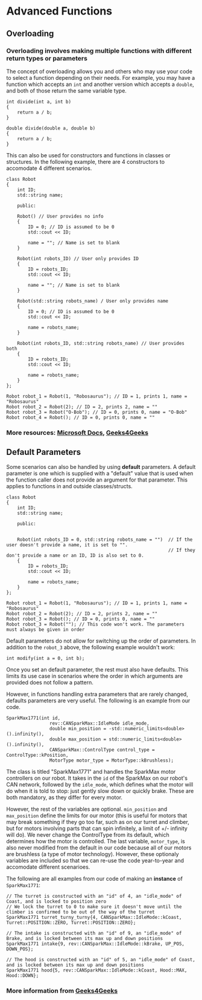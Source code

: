 # Advanced Functions

## Overloading

### Overloading involves making multiple functions with different return types or parameters

The concept of overloading allows you and others who may use your code to select a function depending on their needs. For example, you may have a function which accepts an `int` and another version which accepts a `double`, and both of those return the same variable type.

```
int divide(int a, int b)
{
    return a / b;
}

double divide(double a, double b)
{
    return a / b;
}
```

This can also be used for constructors and functions in classes or structures. In the following example, there are 4 constructors to accomodate 4 different scenarios.

```
class Robot
{
    int ID;
    std::string name;

    public: 
    
    Robot() // User provides no info
    {
        ID = 0; // ID is assumed to be 0
        std::cout << ID;

        name = ""; // Name is set to blank
    }

    Robot(int robots_ID) // User only provides ID
    {
        ID = robots_ID;
        std::cout << ID;

        name = ""; // Name is set to blank
    }
        
    Robot(std::string robots_name) / User only provides name
    {
        ID = 0; // ID is assumed to be 0
        std::cout << ID;

        name = robots_name;
    }

    Robot(int robots_ID, std::string robots_name) // User provides both
    {
        ID = robots_ID;
        std::cout << ID;

        name = robots_name;
    }
};

Robot robot_1 = Robot(1, "Robosaurus"); // ID = 1, prints 1, name = "Robosaurus"
Robot robot_2 = Robot(2); // ID = 2, prints 2, name = ""
Robot robot_3 = Robot("O-Bob"); // ID = 0, prints 0, name = "O-Bob"
Robot robot_4 = Robot(); // ID = 0, prints 0, name = ""
```

### More resources: [Microsoft Docs](https://docs.microsoft.com/en-us/cpp/cpp/function-overloading?view=msvc-170), [Geeks4Geeks](https://www.geeksforgeeks.org/function-overloading-c/)

## Default Parameters

Some scenarios can also be handled by using **default** parameters. A default parameter is one which is supplied with a "default" value that is used when the function caller does not provide an argument for that parameter. This applies to functions in and outside classes/structs.

```
class Robot
{
    int ID;
    std::string name;

    public: 
    

    Robot(int robots_ID = 0, std::string robots_name = "")  // If the user doesn't provide a name, it is set to "". 
                                                            // If they don't provide a name or an ID, ID is also set to 0.
    {
        ID = robots_ID;
        std::cout << ID;

        name = robots_name;
    }
};

Robot robot_1 = Robot(1, "Robosaurus"); // ID = 1, prints 1, name = "Robosaurus"
Robot robot_2 = Robot(2); // ID = 2, prints 2, name = ""
Robot robot_3 = Robot(); // ID = 0, prints 0, name = ""
Robot robot_3 = Robot(""); // This code won't work. The parameters must always be given in order
```

Default parameters do not allow for switching up the order of parameters. In addition to the `robot_3` above, the following example wouldn't work:

```
int modify(int a = 0, int b);
```

Once you set an default parameter, the rest must also have defaults. This limits its use case in scenarios where the order in which arguments are provided does not follow a pattern.

However, in functions handling extra parameters that are rarely changed, defaults parameters are very useful. The following is an example from our code.

```
SparkMax1771(int id,
                rev::CANSparkMax::IdleMode idle_mode,
                double min_position = -std::numeric_limits<double>().infinity(),
                double max_position = std::numeric_limits<double>().infinity(),
                CANSparkMax::ControlType control_type = ControlType::kPosition,
                MotorType motor_type = MotorType::kBrushless);
```

The class is titled "SparkMax1771" and handles the SparkMax motor controllers on our robot. It takes in the `id` of the SparkMax on our robot's CAN network, followed by the `idle_mode`, which defines what the motor will do when it is told to stop: just gently slow down or quickly brake. These are both mandatory, as they differ for every motor. 

However, the rest of the variables are optional. `min_position` and `max_position` define the limits for our motor (this is useful for motors that may break something if they go too far, such as on our turret and climber, but for motors involving parts that can spin infinitely, a limit of +/- infinity will do). We never change the ControlType from its default, which determines how the motor is controlled. The last variable, `motor_type`, is also never modified from the default in our code because all of our motors are brushless (a type of motor technology). However, these optionaly variables are included so that we can re-use the code year-to-year and accomodate different scenarioes.

The following are all examples from our code of making an **instance** of `SparkMax1771`:

```
// The turret is constructed with an "id" of 4, an "idle_mode" of Coast, and is locked to position zero
// We lock the turret to 0 to make sure it doesn't move until the climber is confirmed to be out of the way of the turret
SparkMax1771 turret_turny_turny{4, CANSparkMax::IdleMode::kCoast, Turret::POSITION::ZERO, Turret::POSITION::ZERO};

// The intake is constructed with an "id" of 9, an "idle_mode" of Brake, and is locked between its max up and down positions
SparkMax1771 intake{9, rev::CANSparkMax::IdleMode::kBrake, UP_POS, DOWN_POS};

// The hood is constructed with an "id" of 5, an "idle_mode" of Coast, and is locked between its max up and down positions
SparkMax1771 hood{5, rev::CANSparkMax::IdleMode::kCoast, Hood::MAX, Hood::DOWN};
```

### More information from [Geeks4Geeks](https://www.geeksforgeeks.org/default-arguments-c/)